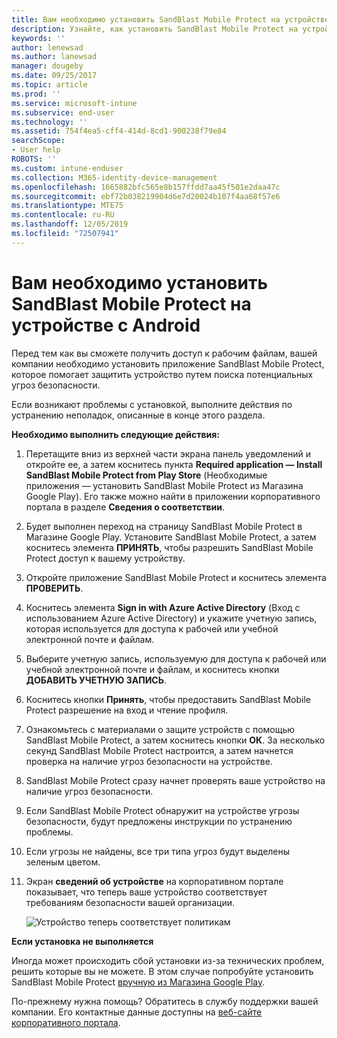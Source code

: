```yaml
---
title: Вам необходимо установить SandBlast Mobile Protect на устройстве с Android | Документы Майкрософт
description: Узнайте, как установить SandBlast Mobile Protect на устройстве с Android.
keywords: ''
author: lenewsad
ms.author: lanewsad
manager: dougeby
ms.date: 09/25/2017
ms.topic: article
ms.prod: ''
ms.service: microsoft-intune
ms.subservice: end-user
ms.technology: ''
ms.assetid: 754f4ea5-cff4-414d-8cd1-900238f79e84
searchScope:
- User help
ROBOTS: ''
ms.custom: intune-enduser
ms.collection: M365-identity-device-management
ms.openlocfilehash: 1665882bfc565e8b157ffdd7aa45f501e2daa47c
ms.sourcegitcommit: ebf72b038219904d6e7d20024b107f4aa68f57e6
ms.translationtype: MTE75
ms.contentlocale: ru-RU
ms.lasthandoff: 12/05/2019
ms.locfileid: "72507941"
---
```

# <a name="you-need-to-install-sandblast-mobile-protect-on-your-android-device"></a>Вам необходимо установить SandBlast Mobile Protect на устройстве с Android

Перед тем как вы сможете получить доступ к рабочим файлам, вашей компании необходимо установить приложение SandBlast Mobile Protect, которое помогает защитить устройство путем поиска потенциальных угроз безопасности.

Если возникают проблемы с установкой, выполните действия по устранению неполадок, описанные в конце этого раздела.

**Необходимо выполнить следующие действия:**

1. Перетащите вниз из верхней части экрана панель уведомлений и откройте ее, а затем коснитесь пункта **Required application — Install SandBlast Mobile Protect from Play Store** (Необходимые приложения — установить SandBlast Mobile Protect из Магазина Google Play). Его также можно найти в приложении корпоративного портала в разделе __Сведения о соответствии__.

2. Будет выполнен переход на страницу SandBlast Mobile Protect в Магазине Google Play. Установите SandBlast Mobile Protect, а затем коснитесь элемента **ПРИНЯТЬ**, чтобы разрешить SandBlast Mobile Protect доступ к вашему устройству.

3. Откройте приложение SandBlast Mobile Protect и коснитесь элемента **ПРОВЕРИТЬ**.

4. Коснитесь элемента **Sign in with Azure Active Directory** (Вход с использованием Azure Active Directory) и укажите учетную запись, которая используется для доступа к рабочей или учебной электронной почте и файлам.

5. Выберите учетную запись, используемую для доступа к рабочей или учебной электронной почте и файлам, и коснитесь кнопки **ДОБАВИТЬ УЧЕТНУЮ ЗАПИСЬ**.

6. Коснитесь кнопки **Принять**, чтобы предоставить SandBlast Mobile Protect разрешение на вход и чтение профиля.

7. Ознакомьтесь с материалами о защите устройств с помощью SandBlast Mobile Protect, а затем коснитесь кнопки **ОК**. За несколько секунд SandBlast Mobile Protect настроится, а затем начнется проверка на наличие угроз безопасности на устройстве.

8. SandBlast Mobile Protect сразу начнет проверять ваше устройство на наличие угроз безопасности.

9. Если SandBlast Mobile Protect обнаружит на устройстве угрозы безопасности, будут предложены инструкции по устранению проблемы.

10. Если угрозы не найдены, все три типа угроз будут выделены зеленым цветом.

11. Экран **сведений об устройстве** на корпоративном портале показывает, что теперь ваше устройство соответствует требованиям безопасности вашей организации.

    ![Устройство теперь соответствует политикам](./media/mtd-device-now-compliant-android.png)

**Если установка не выполняется**

Иногда может происходить сбой установки из-за технических проблем, решить которые вы не можете. В этом случае попробуйте установить SandBlast Mobile Protect [вручную из Магазина Google Play](https://play.google.com/store/apps/details?id=com.lacoon.security.fox).

По-прежнему нужна помощь? Обратитесь в службу поддержки вашей компании. Его контактные данные доступны на [веб-сайте корпоративного портала](https://go.microsoft.com/fwlink/?linkid=2010980).
